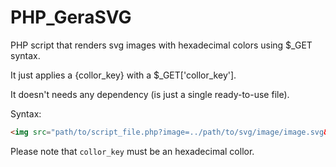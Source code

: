 # PHP_GeraSVG
PHP script that renders svg images with hexadecimal colors using $_GET syntax.

It just applies a {collor_key} with a $_GET['collor_key'].

It doesn't needs any dependency (is just a single ready-to-use file).

Syntax: 

``` HTML 
<img src="path/to/script_file.php?image=../path/to/svg/image/image.svg&collor_key=994455" />
```

Please note that `collor_key` must be an hexadecimal collor.
